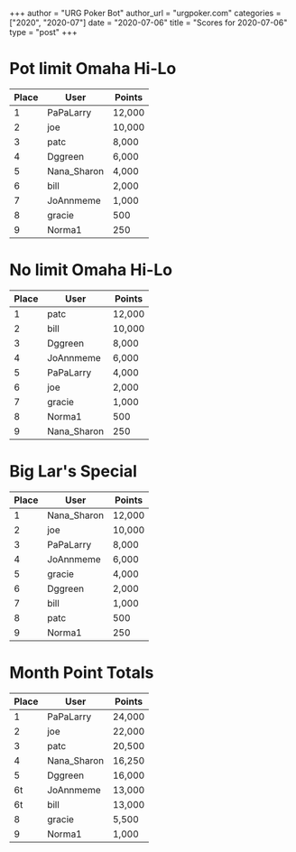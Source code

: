 +++
author = "URG Poker Bot"
author_url = "urgpoker.com"
categories = ["2020", "2020-07"]
date = "2020-07-06"
title = "Scores for 2020-07-06"
type = "post"
+++
# Pot limit Omaha Hi-Lo

| Place | User | Points |
|-------|------|--------|
| 1 | PaPaLarry | 12,000 |
| 2 | joe | 10,000 |
| 3 | patc | 8,000 |
| 4 | Dggreen | 6,000 |
| 5 | Nana_Sharon | 4,000 |
| 6 | bill | 2,000 |
| 7 | JoAnnmeme | 1,000 |
| 8 | gracie | 500 |
| 9 | Norma1 | 250 |

# No limit Omaha Hi-Lo

| Place | User | Points |
|-------|------|--------|
| 1 | patc | 12,000 |
| 2 | bill | 10,000 |
| 3 | Dggreen | 8,000 |
| 4 | JoAnnmeme | 6,000 |
| 5 | PaPaLarry | 4,000 |
| 6 | joe | 2,000 |
| 7 | gracie | 1,000 |
| 8 | Norma1 | 500 |
| 9 | Nana_Sharon | 250 |

# Big Lar's Special

| Place | User | Points |
|-------|------|--------|
| 1 | Nana_Sharon | 12,000 |
| 2 | joe | 10,000 |
| 3 | PaPaLarry | 8,000 |
| 4 | JoAnnmeme | 6,000 |
| 5 | gracie | 4,000 |
| 6 | Dggreen | 2,000 |
| 7 | bill | 1,000 |
| 8 | patc | 500 |
| 9 | Norma1 | 250 |

# Month Point Totals

| Place | User | Points |
|-------|------|--------|
| 1 | PaPaLarry | 24,000 |
| 2 | joe | 22,000 |
| 3 | patc | 20,500 |
| 4 | Nana_Sharon | 16,250 |
| 5 | Dggreen | 16,000 |
| 6t | JoAnnmeme | 13,000 |
| 6t | bill | 13,000 |
| 8 | gracie | 5,500 |
| 9 | Norma1 | 1,000 |
